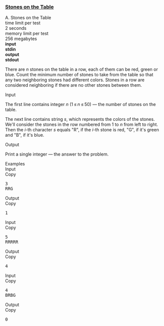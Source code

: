 <h3><a href="https://codeforces.com/contest/266/problem/A" target="_blank" rel="noopener noreferrer">Stones on the Table</a></h3>
<div class="header"><div class="title">A. Stones on the Table</div><div class="time-limit"><div class="property-title">time limit per test</div>2 seconds</div><div class="memory-limit"><div class="property-title">memory limit per test</div>256 megabytes</div><div class="input-file input-standard" style="font-weight: bold"><div class="property-title">input</div>stdin</div><div class="output-file output-standard" style="font-weight: bold"><div class="property-title">output</div>stdout</div></div><div><p>There are <span class="tex-span"><i>n</i></span> stones on the table in a row, each of them can be red, green or blue. Count the minimum number of stones to take from the table so that any two neighboring stones had different colors. Stones in a row are considered neighboring if there are no other stones between them.</p></div><div class="input-specification"><div class="section-title">Input</div><p>The first line contains integer <span class="tex-span"><i>n</i></span> <span class="tex-span">(1 ≤ <i>n</i> ≤ 50)</span> — the number of stones on the table. </p><p>The next line contains string <span class="tex-span"><i>s</i></span>, which represents the colors of the stones. We'll consider the stones in the row numbered from <span class="tex-span">1</span> to <span class="tex-span"><i>n</i></span> from left to right. Then the <span class="tex-span"><i>i</i></span>-th character <span class="tex-span"><i>s</i></span> equals "<span class="tex-font-style-tt">R</span>", if the <span class="tex-span"><i>i</i></span>-th stone is red, "<span class="tex-font-style-tt">G</span>", if it's green and "<span class="tex-font-style-tt">B</span>", if it's blue.</p></div><div class="output-specification"><div class="section-title">Output</div><p>Print a single integer — the answer to the problem.</p></div><div class="sample-tests"><div class="section-title">Examples</div><div class="sample-test"><div class="input"><div class="title">Input<div title="Copy" data-clipboard-target="#id007462884510502243" id="id004878574421621771" class="input-output-copier">Copy</div></div><pre id="id007462884510502243">3<br>RRG<br></pre></div><div class="output"><div class="title">Output<div title="Copy" data-clipboard-target="#id004999822061914735" id="id003731350137953483" class="input-output-copier">Copy</div></div><pre id="id004999822061914735">1<br></pre></div><div class="input"><div class="title">Input<div title="Copy" data-clipboard-target="#id009576972524239853" id="id001700411444360801" class="input-output-copier">Copy</div></div><pre id="id009576972524239853">5<br>RRRRR<br></pre></div><div class="output"><div class="title">Output<div title="Copy" data-clipboard-target="#id0016578471141979" id="id0024619582246257032" class="input-output-copier">Copy</div></div><pre id="id0016578471141979">4<br></pre></div><div class="input"><div class="title">Input<div title="Copy" data-clipboard-target="#id006669771372278629" id="id007503126066540443" class="input-output-copier">Copy</div></div><pre id="id006669771372278629">4<br>BRBG<br></pre></div><div class="output"><div class="title">Output<div title="Copy" data-clipboard-target="#id0033488896445489613" id="id0014396413483640524" class="input-output-copier">Copy</div></div><pre id="id0033488896445489613">0<br></pre></div></div></div>